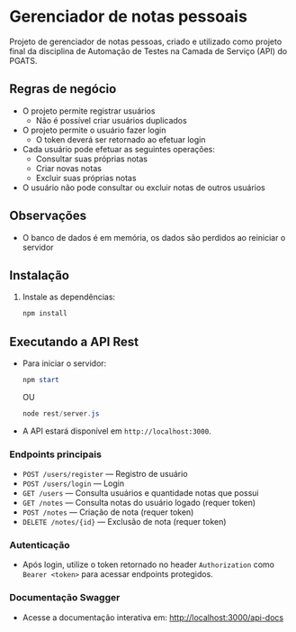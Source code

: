 # Gerenciador de notas pessoais

Projeto de gerenciador de notas pessoas, criado e utilizado como projeto final da disciplina de Automação de Testes na Camada de Serviço (API) do PGATS.

## Regras de negócio

- O projeto permite registrar usuários
  - Não é possível criar usuários duplicados
- O projeto permite o usuário fazer login
  - O token deverá ser retornado ao efetuar login
- Cada usuário pode efetuar as seguintes operações:
  - Consultar suas próprias notas
  - Criar novas notas
  - Excluir suas próprias notas
- O usuário não pode consultar ou excluir notas de outros usuários

## Observações

- O banco de dados é em memória, os dados são perdidos ao reiniciar o servidor

## Instalação

1. Instale as dependências:
   ```powershell
   npm install 
   ```

## Executando a API Rest

- Para iniciar o servidor:
  ```powershell
  npm start
  ```
  OU
  ```powershell
  node rest/server.js
  ```
- A API estará disponível em `http://localhost:3000`.

### Endpoints principais

- `POST /users/register` — Registro de usuário
- `POST /users/login` — Login
- `GET /users` — Consulta usuários e quantidade notas que possui
- `GET /notes` — Consulta notas do usuário logado (requer token)
- `POST /notes` — Criação de nota (requer token)
- `DELETE /notes/{id}` — Exclusão de nota (requer token)

### Autenticação

- Após login, utilize o token retornado no header `Authorization` como `Bearer <token>` para acessar endpoints protegidos.

### Documentação Swagger

- Acesse a documentação interativa em: [http://localhost:3000/api-docs](http://localhost:3000/api-docs)
